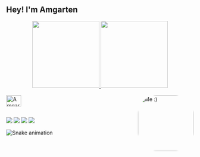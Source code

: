 ## Hey! I'm Amgarten

<div align="center">
  <a href="https://github.com/Amgarten2003"> 
  <img height="180em" src="https://github-readme-stats.vercel.app/api?username=Amgarten2003&show_icons=true&theme=github_dark&include_all_commits=true&count_private=true" />
  <img height="180em" src="https://github-readme-stats.vercel.app/api/top-langs/?username=Amgarten2003&layout=compact&langs_count=16&theme=github_dark" />
</div>
  
<div style="display: inline_block"><br>
  <img align="center" alt="Amgarten-Python" height="30" width="40" src="https://cdn.jsdelivr.net/gh/devicons/devicon/icons/python/python-original.svg" />
  <img align="right" alt="Me :)" height="150" style="border-radius:50px;"
src="https://i.ibb.co/MhydbKj/MeAsAGif.gif" />
</div>

##

<div>
  <a href="https://www.hackerrank.com/amgarten" target="_blank"><img src="https://img.shields.io/badge/-Hackerrank-2EC866?style=for-the-badge&logo=HackerRank&logoColor=white" target="_blank"></a>
  <a href="https://amgartensteam.slack.com" target="_blank"><img src="https://img.shields.io/badge/Slack-4A154B?style=for-the-badge&logo=slack&logoColor=white" target="_blank"></a>
  <a href="mailto:joaoamgarten2003@gmail.com"><img src="https://img.shields.io/badge/Gmail-D14836?style=for-the-badge&logo=gmail&logoColor=white" target="_blank"></a>
  <a href="https://www.instagram.com/_amgartn_/" target="_blank"><img src="https://img.shields.io/badge/Instagram-E4405F?style=for-the-badge&logo=instagram&logoColor=white" target="_blank"></a>

  ![Snake animation](https://github.com/Amgarten2003/Amgarten2003/blob/output/github-contribution-grid-snake.svg)    
</div>
